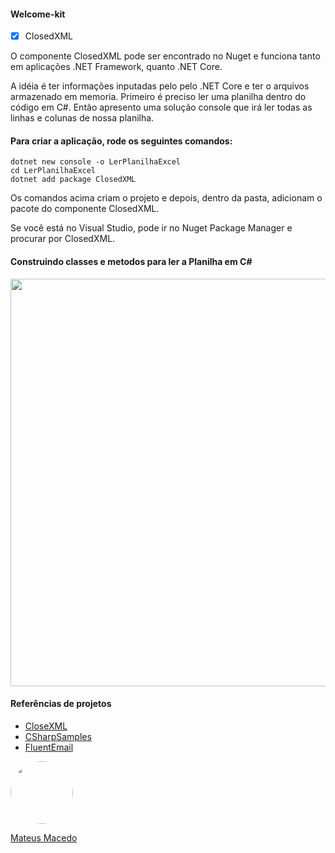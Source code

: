 #### Welcome-kit

- [x] ClosedXML

O componente ClosedXML pode ser encontrado no Nuget e funciona tanto em aplicações .NET Framework, quanto .NET Core.

A idéia é ter informações inputadas pelo pelo .NET Core e ter o arquivos armazenado em memoria. Primeiro é preciso ler uma planilha dentro do código em C#. Então apresento uma solução console que irá ler todas as linhas e colunas de nossa planilha.

#### Para criar a aplicação, rode os seguintes comandos:

```
dotnet new console -o LerPlanilhaExcel
cd LerPlanilhaExcel
dotnet add package ClosedXML 
```
Os comandos acima criam o projeto e depois, dentro da pasta, adicionam o pacote do componente ClosedXML.

Se você está no Visual Studio, pode ir no Nuget Package Manager e procurar por ClosedXML.

#### Construindo classes e metodos para ler a Planilha em C#
<img src="https://github.com/MateusMaceedo/robo-welcome-kit/blob/main/img/code.png?raw=true" width="887" height="652">

#### Referências de projetos
- [CloseXML](https://github.com/ClosedXML/ClosedXML)
- [CSharpSamples](https://github.com/carloscds/CSharpSamples)
- [FluentEmail](https://github.com/lukencode/FluentEmail)

<a href="https://www.linkedin.com/in/mateus-macedo-937a32163/">
 <img style="border-radius:50%" width="100px; "src="https://avatars.githubusercontent.com/u/63172367?s=460&u=11fd26ea8a7f5663d7707d7ef254e4f8bfca1b05&v=4"/>
 <p>Mateus Macedo</p>
</a>
